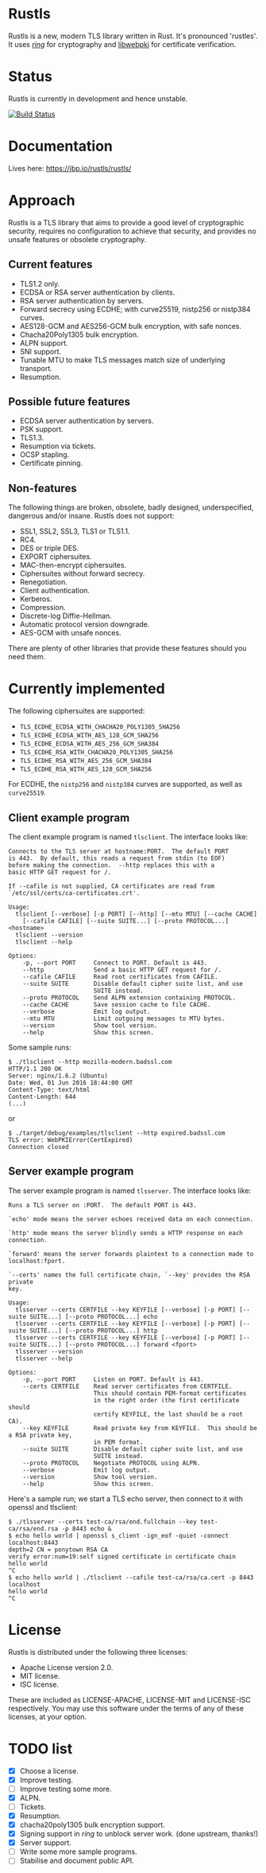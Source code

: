 # Rustls
Rustls is a new, modern TLS library written in Rust.  It's pronounced 'rustles'.
It uses [*ring*](https://github.com/briansmith/ring) for cryptography
and [libwebpki](https://github.com/briansmith/webpki) for certificate
verification.

# Status
Rustls is currently in development and hence unstable.

[![Build Status](https://travis-ci.org/ctz/rustls.svg?branch=master)](https://travis-ci.org/ctz/rustls)

# Documentation
Lives here: https://jbp.io/rustls/rustls/

# Approach
Rustls is a TLS library that aims to provide a good level of cryptographic security,
requires no configuration to achieve that security, and provides no unsafe features or
obsolete cryptography.

## Current features

* TLS1.2 only.
* ECDSA or RSA server authentication by clients.
* RSA server authentication by servers.
* Forward secrecy using ECDHE; with curve25519, nistp256 or nistp384 curves.
* AES128-GCM and AES256-GCM bulk encryption, with safe nonces.
* Chacha20Poly1305 bulk encryption.
* ALPN support.
* SNI support.
* Tunable MTU to make TLS messages match size of underlying transport.
* Resumption.

## Possible future features

* ECDSA server authentication by servers.
* PSK support.
* TLS1.3.
* Resumption via tickets.
* OCSP stapling.
* Certificate pinning.

## Non-features

The following things are broken, obsolete, badly designed, underspecified,
dangerous and/or insane. Rustls does not support:

* SSL1, SSL2, SSL3, TLS1 or TLS1.1.
* RC4.
* DES or triple DES.
* EXPORT ciphersuites.
* MAC-then-encrypt ciphersuites.
* Ciphersuites without forward secrecy.
* Renegotiation.
* Client authentication.
* Kerberos.
* Compression.
* Discrete-log Diffie-Hellman.
* Automatic protocol version downgrade.
* AES-GCM with unsafe nonces.

There are plenty of other libraries that provide these features should you
need them.

# Currently implemented
The following ciphersuites are supported:

- `TLS_ECDHE_ECDSA_WITH_CHACHA20_POLY1305_SHA256`
- `TLS_ECDHE_ECDSA_WITH_AES_128_GCM_SHA256`
- `TLS_ECDHE_ECDSA_WITH_AES_256_GCM_SHA384`
- `TLS_ECDHE_RSA_WITH_CHACHA20_POLY1305_SHA256`
- `TLS_ECDHE_RSA_WITH_AES_256_GCM_SHA384`
- `TLS_ECDHE_RSA_WITH_AES_128_GCM_SHA256`

For ECDHE, the `nistp256` and `nistp384` curves are supported,
as well as `curve25519`.

## Client example program
The client example program is named `tlsclient`.  The interface looks like:

```
Connects to the TLS server at hostname:PORT.  The default PORT
is 443.  By default, this reads a request from stdin (to EOF)
before making the connection.  --http replaces this with a
basic HTTP GET request for /.

If --cafile is not supplied, CA certificates are read from
`/etc/ssl/certs/ca-certificates.crt'.

Usage:
  tlsclient [--verbose] [-p PORT] [--http] [--mtu MTU] [--cache CACHE]
    [--cafile CAFILE] [--suite SUITE...] [--proto PROTOCOL...] <hostname>
  tlsclient --version
  tlsclient --help

Options:
    -p, --port PORT     Connect to PORT. Default is 443.
    --http              Send a basic HTTP GET request for /.
    --cafile CAFILE     Read root certificates from CAFILE.
    --suite SUITE       Disable default cipher suite list, and use
                        SUITE instead.
    --proto PROTOCOL    Send ALPN extension containing PROTOCOL.
    --cache CACHE       Save session cache to file CACHE.
    --verbose           Emit log output.
    --mtu MTU           Limit outgoing messages to MTU bytes.
    --version           Show tool version.
    --help              Show this screen.

```

Some sample runs:

```
$ ./tlsclient --http mozilla-modern.badssl.com
HTTP/1.1 200 OK
Server: nginx/1.6.2 (Ubuntu)
Date: Wed, 01 Jun 2016 18:44:00 GMT
Content-Type: text/html
Content-Length: 644
(...)
```

or

```
$ ./target/debug/examples/tlsclient --http expired.badssl.com
TLS error: WebPKIError(CertExpired)
Connection closed
```

## Server example program
The server example program is named `tlsserver`.  The interface looks like:

```
Runs a TLS server on :PORT.  The default PORT is 443.

`echo' mode means the server echoes received data on each connection.

`http' mode means the server blindly sends a HTTP response on each connection.

`forward' means the server forwards plaintext to a connection made to
localhost:fport.

`--certs' names the full certificate chain, `--key' provides the RSA private
key.

Usage:
  tlsserver --certs CERTFILE --key KEYFILE [--verbose] [-p PORT] [--suite SUITE...] [--proto PROTOCOL...] echo
  tlsserver --certs CERTFILE --key KEYFILE [--verbose] [-p PORT] [--suite SUITE...] [--proto PROTOCOL...] http
  tlsserver --certs CERTFILE --key KEYFILE [--verbose] [-p PORT] [--suite SUITE...] [--proto PROTOCOL...] forward <fport>
  tlsserver --version
  tlsserver --help

Options:
    -p, --port PORT     Listen on PORT. Default is 443.
    --certs CERTFILE    Read server certificates from CERTFILE.
                        This should contain PEM-format certificates
                        in the right order (the first certificate should
                        certify KEYFILE, the last should be a root CA).
    --key KEYFILE       Read private key from KEYFILE.  This should be a RSA private key,
                        in PEM format.
    --suite SUITE       Disable default cipher suite list, and use
                        SUITE instead.
    --proto PROTOCOL    Negotiate PROTOCOL using ALPN.
    --verbose           Emit log output.
    --version           Show tool version.
    --help              Show this screen.
```

Here's a sample run; we start a TLS echo server, then connect to it with
openssl and tlsclient:

```
$ ./tlsserver --certs test-ca/rsa/end.fullchain --key test-ca/rsa/end.rsa -p 8443 echo &
$ echo hello world | openssl s_client -ign_eof -quiet -connect localhost:8443
depth=2 CN = ponytown RSA CA
verify error:num=19:self signed certificate in certificate chain
hello world
^C
$ echo hello world | ./tlsclient --cafile test-ca/rsa/ca.cert -p 8443 localhost
hello world
^C
```

# License

Rustls is distributed under the following three licenses:

- Apache License version 2.0.
- MIT license.
- ISC license.

These are included as LICENSE-APACHE, LICENSE-MIT and LICENSE-ISC
respectively.  You may use this software under the terms of any
of these licenses, at your option.

# TODO list
- [x] Choose a license.
- [x] Improve testing.
- [ ] Improve testing some more.
- [x] ALPN.
- [ ] Tickets.
- [x] Resumption.
- [x] chacha20poly1305 bulk encryption support.
- [x] Signing support in *ring* to unblock server work. (done upstream, thanks!)
- [x] Server support.
- [ ] Write some more sample programs.
- [ ] Stabilise and document public API.
